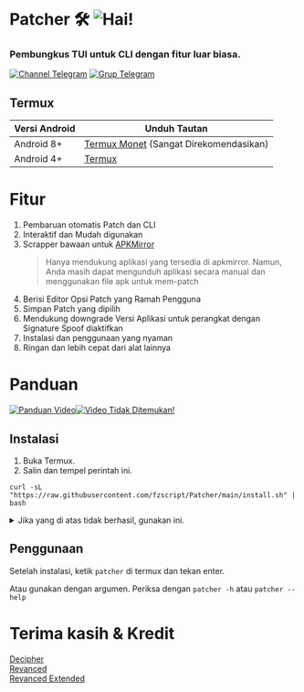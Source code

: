 # Patcher 🛠️ ![Hai!](https://img.shields.io/github/stars/fzscript/Patcher?style=flat-square)
### Pembungkus TUI untuk CLI dengan fitur luar biasa.

[![Channel Telegram](https://img.shields.io/badge/Channel_Telegram-2CA5E0?style=for-the-badge&logo=Telegram&logoColor=FFFFFF)](https://telegram.org/channels) [![Grup Telegram](https://img.shields.io/badge/Grup_Telegram-2CA5E0?style=for-the-badge&logo=Telegram&logoColor=FFFFFF)](https://telegram.org/groups)

## Termux
| Versi Android | Unduh Tautan|
| ---- | ----- |
| Android 8+ | [Termux Monet](https://github.com/HardcodedCat/termux-monet/releases/latest) (Sangat Direkomendasikan)
| Android 4+ | [Termux](https://github.com/termux/termux-app/releases/latest)

# Fitur
1. Pembaruan otomatis Patch dan CLI
2. Interaktif dan Mudah digunakan
3. Scrapper bawaan untuk [APKMirror](https://apkmirror.com)
    > Hanya mendukung aplikasi yang tersedia di apkmirror. Namun, Anda masih dapat mengunduh aplikasi secara manual dan menggunakan file apk untuk mem-patch
4. Berisi Editor Opsi Patch yang Ramah Pengguna
5. Simpan Patch yang dipilih
6. Mendukung downgrade Versi Aplikasi untuk perangkat dengan Signature Spoof diaktifkan
7. Instalasi dan penggunaan yang nyaman
8. Ringan dan lebih cepat dari alat lainnya

# Panduan

[![Panduan Video](https://img.shields.io/badge/YouTube-FF0000-Tidak_Ditemukan-282828?style=for-the-badge&logo=YouTube&logoColor=FFFFFF)![Video Tidak Ditemukan!](https://img.shields.io/youtube/likes/I8-VM6rJL1c?style=for-the-badge&logo=YouTube&logoColor=ffffff&labelColor=ff0000&color=555555)](https://www.youtube.com)


## Instalasi
1. Buka Termux.  
2. Salin dan tempel perintah ini.  
```
curl -sL "https://raw.githubusercontent.com/fzscript/Patcher/main/install.sh" | bash
```

<details>
  <summary>Jika yang di atas tidak berhasil, gunakan ini.</summary>

  ```
pkg update -y -o Dpkg::Options::="--force-confnew" && pkg install git -y && git clone --depth=1 https://github.com/fzscript/Patcher.git && ./Patcher/patcher
```
</details>

## Penggunaan
Setelah instalasi, ketik `patcher` di termux dan tekan enter.  

Atau gunakan dengan argumen. Periksa dengan `patcher -h` atau `patcher --help`

# Terima kasih & Kredit
[Decipher](https://github.com/decipher3114)  
[Revanced](https://github.com/revanced)  
[Revanced Extended](https://github.com/inotia00)  
